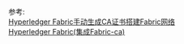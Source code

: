 















参考:   
[Hyperledger Fabric手动生成CA证书搭建Fabric网络](https://www.cnblogs.com/cbkj-xd/p/12006275.html)       
[Hyperledger Fabric(集成Fabric-ca)](https://www.jianshu.com/p/3dc4153f95bd)